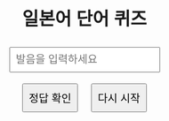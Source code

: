 <!DOCTYPE html>
<html lang="ko">
<head>
  <meta charset="UTF-8" />
  <meta name="viewport" content="width=device-width, initial-scale=1.0"/>
  <title>일본어 단어 퀴즈</title>
  <style>
    body {
      font-family: Arial, sans-serif;
      text-align: center;
      padding: 40px;
    }
    h1 {
      font-size: 2rem;
    }
    .word {
      font-size: 2rem;
      margin: 20px;
    }
    input, button {
      font-size: 1.2rem;
      padding: 10px;
      margin: 10px;
    }
    .result {
      font-size: 1.2rem;
      margin-top: 20px;
    }
    .question-number {
      font-size: 1rem;
      margin-top: 10px;
    }
  </style>
</head>
<body>
  <h1>일본어 단어 퀴즈</h1>
  <div class="question-number" id="questionNumber"></div>
  <div class="word" id="question"></div>
  <input type="text" id="answer" placeholder="발음을 입력하세요" />
  <div>
    <button onclick="checkAnswer()">정답 확인</button>
    <button onclick="restartQuiz()">다시 시작</button>
  </div>
  <div class="result" id="result"></div>

  <script>
    const wordList = {
      "별 (ほし)": "호시",
      "계절 (きせつ)": "키세츠",
      "가격, 값 (かかく)": "카카쿠",
      "소개 (しょうかい)": "쇼-카이",
      "형제 (きょうだい)": "쿄-다이",
      "싸움 (けんか)": "켄카",
      "약속 (やくそく)": "야쿠소쿠",
      "설명 (せつめい)": "세츠메이",
      "경찰 (けいさつ)": "케-사츠",
      "산책 (さんぽ)": "삼포",
      "영어 (えいご)": "에-고",
      "외국 (がいこく)": "가이코쿠",
      "관광 (かんこう)": "칸코-",
      "지금 (いま)": "이마",
      "걱정 (しんぱい)": "심빠이",
      "꿈 (ゆめ)": "유메",
      "생활 (せいかつ)": "세-카츠",
      "구름 (くも)": "쿠모",
      "예정 (よてい)": "요테이",
      "최근 (さいきん)": "사이킨",
      "말, 언어 (ことば)": "코토바",
      "경험 (けいけん)": "케-켄",
      "진심 (ほんしん)": "혼신",
      "진심 (ほんき)": "혼키",
      "최후 (さいご)": "사이고",
      "모자 (ぼうし)": "보-시",
      "정말 (ほんとう)": "혼토-",
      "편리 (べんり)": "벤리",
      "잊은 물건 (わすれもの)": "와스레모노",
      "관계 (かんけい)": "칸케이",
      "경제 (けいざい)": "케-자이",
      "정치 (せいじ)": "세-지",
      "국제 (こくさい)": "코쿠사이",
      "간단 (かんたん)": "칸탄",
      "옛날 (むかし)": "무카시",
      "소설 (しょうせつ)": "쇼-세츠",
      "방해 (じゃま)": "쟈마",
      "경치 (けしき)": "케시키",
      "실내 (しつない)": "시츠나이",
      "선배 (せんぱい)": "선빠이",
      "전국 (ぜんこく)": "젠코쿠",
      "청소 (そうじ)": "소-지",
      "준비 (じゅんび)": "쥼비",
      "용의 (ようい)": "요-이",
      "상담 (そうだん)": "소-단",
      "힘 (ちから)": "치카라",
      "주소 (じゅうしょ)": "쥬-쇼",
      "아내 (つま)": "츠마",
      "운동 (うんどう)": "운도-",
      "끝 (おわり)": "오와리",
      "공기 (くうき)": "쿠-키"
    };

    const koreanWords = Object.keys(wordList);
    let currentIndex = 0;
    let correctCount = 0;
    let isAnswered = false;

    function showQuestion() {
      if (currentIndex < koreanWords.length) {
        document.getElementById('question').textContent = koreanWords[currentIndex];
        document.getElementById('questionNumber').textContent = `${currentIndex + 1} / ${koreanWords.length}`;
        document.getElementById('answer').value = "";
        document.getElementById('result').textContent = "";
        isAnswered = false;
      } else {
        showResult();
      }
    }

    function checkAnswer() {
      if (isAnswered) return;
      const userAnswer = document.getElementById('answer').value.trim();
      const correctAnswer = wordList[koreanWords[currentIndex]];
      const resultDiv = document.getElementById('result');
      if (userAnswer === correctAnswer) {
        resultDiv.textContent = "정답입니다!";
        resultDiv.style.color = "blue";
        correctCount++;
      } else {
        resultDiv.textContent = `틀렸습니다. 정답은 '${correctAnswer}'입니다.`;
        resultDiv.style.color = "red";
      }
      isAnswered = true;
      setTimeout(() => {
        currentIndex++;
        showQuestion();
      }, 2000);
    }

    function restartQuiz() {
      currentIndex = 0;
      correctCount = 0;
      showQuestion();
    }

    function showResult() {
      alert(`퀴즈 종료!\n맞춘 개수: ${correctCount} / ${koreanWords.length}\n점수: ${correctCount}점`);
      restartQuiz();
    }

    showQuestion();
  </script>
</body>
</html>

